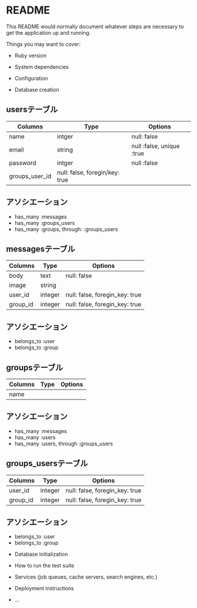 # README

This README would normally document whatever steps are necessary to get the
application up and running.

Things you may want to cover:

* Ruby version

* System dependencies

* Configuration

* Database creation
## usersテーブル
|Columns|Type|Options|
|-------|----|-------|
|name|intger|null: false|
|email|string|null :false, unique :true|
|password|intger|null :false|
|groups_user_id|null: false, foregin/key: true|

## アソシエーション
- has_many :messages
- has_many :groups_users
- has_many :groups, through: :groups_users


## messagesテーブル
|Columns|Type|Options|
|-------|----|-------|
|body|text|null: false|
|image|string|
|user_id|integer|null: false, foregin_key: true|
|group_id|integer|null: false, foregin_key: true|

## アソシエーション
- belongs_to :user
- belongs_to :group


## groupsテーブル
|Columns|Type|Options|
|-------|----|-------|
|name|

## アソシエーション
- has_many :messages
- has_many :users
- has_many :users, through :groups_users


## groups_usersテーブル
|Columns|Type|Options|
|-------|----|-------|
|user_id|integer|null: false, foregin_key: true|
|group_id|integer|null: false, foregin_key: true|

## アソシエーション
- belongs_to :user
- belongs_to :group


* Database initialization

* How to run the test suite

* Services (job queues, cache servers, search engines, etc.)

* Deployment instructions

* ...
